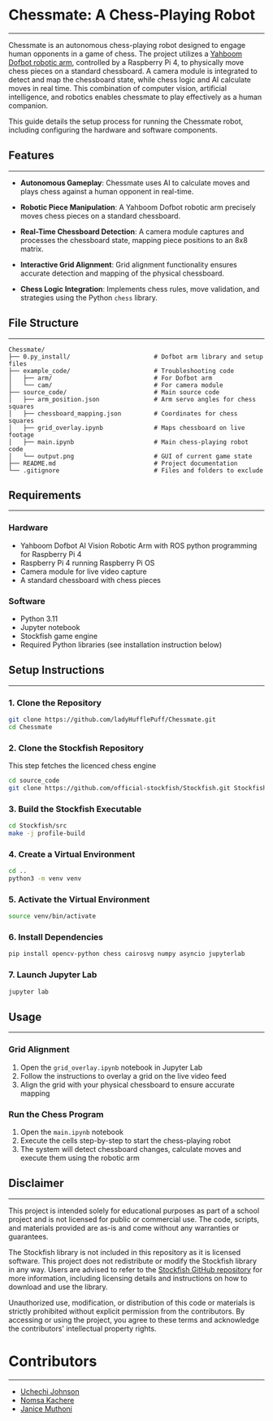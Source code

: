 
# Chessmate: A Chess-Playing Robot

---

Chessmate is an autonomous chess-playing robot designed to engage human opponents in a game of chess. The project utilizes a [Yahboom Dofbot robotic arm](http://www.yahboom.net/home), controlled by a Raspberry Pi 4, to physically move chess pieces on a standard chessboard. A camera module is integrated to detect and map the chessboard state, while chess logic and AI calculate moves in real time. This combination of computer vision, artificial intelligence, and robotics enables chessmate to play effectively as a human companion.

This guide details the setup process for running the Chessmate robot, including configuring the hardware and software components.


## Features

---

- **Autonomous Gameplay**: Chessmate uses AI to calculate moves and plays chess against a human opponent in real-time.

- **Robotic Piece Manipulation**: A Yahboom Dofbot robotic arm precisely moves chess pieces on a standard chessboard.

- **Real-Time Chessboard Detection**: A camera module captures and processes the chessboard state, mapping piece positions to an 8x8 matrix.

- **Interactive Grid Alignment**: Grid alignment functionality ensures accurate detection and mapping of the physical chessboard.

- **Chess Logic Integration**: Implements chess rules, move validation, and strategies using the Python `chess` library.

## File Structure

---

```
Chessmate/
├── 0.py_install/                       # Dofbot arm library and setup files
├── example_code/                       # Troubleshooting code
│   ├── arm/                            # For Dofbot arm
│   └── cam/                            # For camera module
├── source_code/                        # Main source code
│   ├── arm_position.json               # Arm servo angles for chess squares
│   ├── chessboard_mapping.json         # Coordinates for chess squares
│   ├── grid_overlay.ipynb              # Maps chessboard on live footage
│   ├── main.ipynb                      # Main chess-playing robot code
│   └── output.png                      # GUI of current game state
├── README.md                           # Project documentation
└── .gitignore                          # Files and folders to exclude

```

## Requirements

---

### Hardware
- Yahboom Dofbot AI Vision Robotic Arm with ROS python programming for Raspberry Pi 4
- Raspberry Pi 4 running Raspberry Pi OS
- Camera module for live video capture
- A standard chessboard with chess pieces

### Software
- Python 3.11
- Jupyter notebook
- Stockfish game engine
- Required Python libraries (see installation instruction below)

## Setup Instructions

___

### 1. Clone the Repository
```bash
git clone https://github.com/ladyHufflePuff/Chessmate.git
cd Chessmate
```

### 2. Clone the Stockfish Repository
This step fetches the licenced chess engine
```bash
cd source_code
git clone https://github.com/official-stockfish/Stockfish.git Stockfish
```

### 3. Build the Stockfish Executable
```bash
cd Stockfish/src
make -j profile-build
```

### 4. Create a Virtual Environment
```bash
cd ..
python3 -m venv venv
```

### 5. Activate the Virtual Environment
```bash
source venv/bin/activate
```

### 6. Install Dependencies
```bash
pip install opencv-python chess cairosvg numpy asyncio jupyterlab
```

### 7. Launch Jupyter Lab
```bash
jupyter lab
```

## Usage

---

### Grid Alignment
1. Open the `grid_overlay.ipynb` notebook in Jupyter Lab
2. Follow the instructions to overlay a grid on the live video feed
3. Align the grid with your physical chessboard to ensure accurate mapping

### Run the Chess Program
1. Open the `main.ipynb` notebook
2. Execute the cells step-by-step to start the chess-playing robot
3. The system will detect chessboard changes, calculate moves and execute them using the robotic arm


## Disclaimer

---

This project is intended solely for educational purposes as part of a school project and is not licensed for public or commercial use. The code, scripts, and materials provided are as-is and come without any warranties or guarantees.

The Stockfish library is not included in this repository as it is licensed software. This project does not redistribute or modify the Stockfish library in any way. Users are advised to refer to the [Stockfish GitHub repository](https://github.com/official-stockfish/Stockfish) for more information, including licensing details and instructions on how to download and use the library.

Unauthorized use, modification, or distribution of this code or materials is strictly prohibited without explicit permission from the contributors. By accessing or using the project, you agree to these terms and acknowledge the contributors' intellectual property rights.

# Contributors

---

* [Uchechi Johnson](https://github.com/ladyHufflePuff)
* [Nomsa Kachere](https://github.com/tknomsa)
* [Janice Muthoni](https://github.com/jahneeese)
